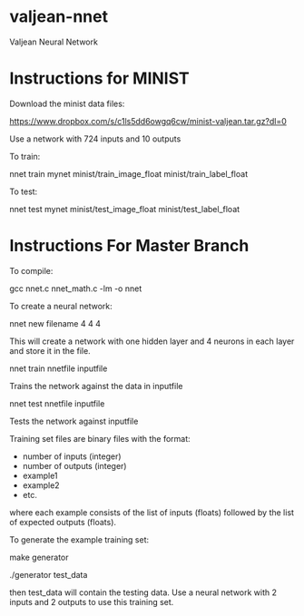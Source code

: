 # valjean-nnet
Valjean Neural Network

# Instructions for MINIST

Download the minist data files:

https://www.dropbox.com/s/c1ls5dd6owgq6cw/minist-valjean.tar.gz?dl=0

Use a network with 724 inputs and 10 outputs

To train:

nnet train mynet minist/train_image_float minist/train_label_float

To test:

nnet test mynet minist/test_image_float minist/test_label_float


# Instructions For Master Branch

To compile:

gcc nnet.c nnet_math.c -lm -o nnet

To create a neural network:

nnet new filename 4 4 4

This will create a network with one hidden layer and 4 neurons in each layer
and store it in the file.

nnet train nnetfile inputfile

Trains the network against the data in inputfile

nnet test nnetfile inputfile

Tests the network against inputfile

Training set files are binary files with the format:
- number of inputs (integer)
- number of outputs (integer)
- example1
- example2
- etc.

where each example consists of the list of inputs (floats) followed by the
list of expected outputs (floats).

To generate the example training set:

make generator

./generator test_data

then test_data will contain the testing data. Use a neural network
with 2 inputs and 2 outputs to use this training set.
